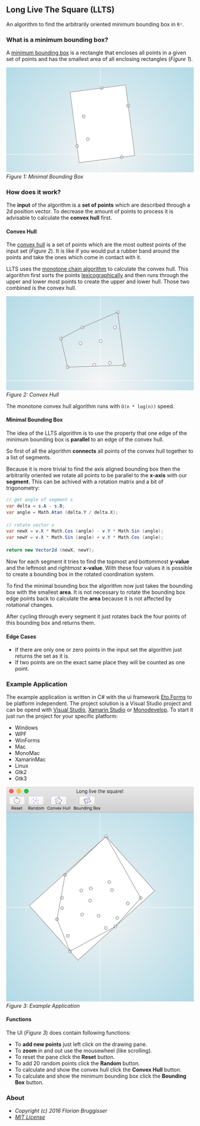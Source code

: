 ## Long Live The Square (LLTS)
An algorithm to find the arbitrarily oriented minimum bounding box in `R²`.

### What is a minimum bounding box?
A [minimum bounding box][1] is a rectangle that encloses all points in a given set of points and has the smallest area of all enclosing rectangles (*Figure 1*).

![Minimal Bounding Box](images/bounding_box.png)
*Figure 1: Minimal Bounding Box*

### How does it work?
The **input** of the algorithm is a **set of points** which are described through a 2d position vector. To decrease the amount of points to process it is advisable to calculate the **convex hull** first.

#### Convex Hull

The [convex hull][2] is a set of points which are the most outtest points of the input set (*Figure 2*). It is like if you would put a rubber band around the points and take the ones which come in contact with it.

LLTS uses the [monotone chain algorithm][3] to calculate the convex hull. This algorithm first sorts the points [lexicographically][4] and then runs through the upper and lower most points to create the upper and lower hull. Those two combined is the convex hull.

![Convex Hull](images/convex_hull.png)
*Figure 2: Convex Hull*

The monotone convex hull algorithm runs with `O(n * log(n))` speed.

#### Minimal Bounding Box
The idea of the LLTS algorithm is to use the property that one edge of the minimum bounding box is **parallel** to an edge of the convex hull.

So first of all the algorithm **connects** all points of the convex hull together to a list of segments.

Because it is more trivial to find the axis aligned bounding box then the arbitrarily oriented we rotate all points to be parallel to the **x-axis** with our **segment**. This can be achived with a rotation matrix and a bit of trigonometry:

```cs
// get angle of segment s
var delta = s.A - s.B;
var angle = Math.Atan (delta.Y / delta.X);

// rotate vector v
var newX = v.X * Math.Cos (angle) - v.Y * Math.Sin (angle);
var newY = v.X * Math.Sin (angle) + v.Y * Math.Cos (angle);

return new Vector2d (newX, newY);
```

Now for each segment it tries to find the topmost and bottommost **y-value** and the leftmost and rightmost **x-value**. With these four values it is possible to create a bounding box in the rotated coordination system.

To find the minimal bounding box the algorithm now just takes the bounding box with the smallest **area**. It is not necessary to rotate the bounding box edge points back to calculate the **area** because it is not affected by rotational changes.

After cycling through every segment it just rotates back the four points of this bounding box and returns them.

#### Edge Cases
* If there are only one or zero points in the input set the algorithm just returns the set as it is.
* If two points are on the exact same place they will be counted as one point.

### Example Application
The example application is written in C# with the ui framework [Eto.Forms][5] to be platform independent. The project solution is a Visual Studio project and can be opend with [Visual Studio][7], [Xamarin Studio][6] or [Monodevelop][8]. To start it just run the project for your specific platform:

* Windows
 * WPF
 * WinForms
* Mac
 * MonoMac
 * XamarinMac
* Linux
 * Gtk2
 * Gtk3

![Example Application](images/application.png)
*Figure 3: Example Application*

#### Functions
The UI (*Figure 3*) does contain following functions:

* To **add new points** just left click on the drawing pane.
* To **zoom** in and out use the mousewheel (like scrolling).
* To reset the pane click the **Reset** button.
* To add 20 random points click the **Random** button.
* To calculate and show the convex hull click the **Convex Hull** button.
* To calculate and show the minimum bounding box click the **Bounding Box** button.

### About
* *Copyright (c) 2016 Florian Bruggisser*
* *[MIT License](LICENSE)*

[1]: https://en.wikipedia.org/wiki/Minimum_bounding_box "Minimum Bounding Box"
[2]: https://en.wikipedia.org/wiki/Convex_hull "Convex Hull"
[3]: https://en.wikibooks.org/wiki/Algorithm_Implementation/Geometry/Convex_hull/Monotone_chain "Monotone Chain Convex Hull"
[4]: https://en.wikipedia.org/wiki/Lexicographical_order "Lexicographical Order"
[5]: https://github.com/picoe/Eto "Eto Forms"
[6]: https://xamarin.com/studio "Xamarin Studio"
[7]: https://www.visualstudio.com/ "Visual Studio"
[8]: http://www.monodevelop.com/ "Monodevelop"
